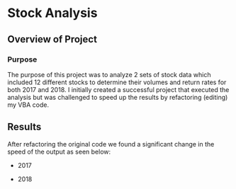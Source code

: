 # Stock Analysis 
## Overview of Project
### Purpose
The purpose of this project was to analyze 2 sets of stock data which included 12 different stocks to determine their volumes and return rates for both 2017 and 2018. I initially created a successful project that executed the analysis but was challenged to speed up the results by refactoring (editing) my VBA code. 
## Results
After refactoring the original code we found a significant change in the speed of the output as seen below:
- 2017

- 2018

